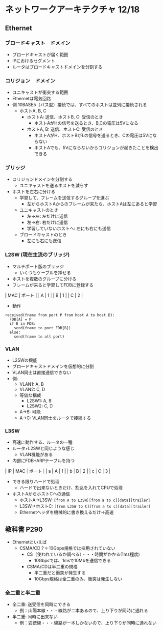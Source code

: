 # ネットワークアーキテクチャ 12/18

## Ethernet
### ブロードキャスト　ドメイン
* ブロードキャストが届く範囲
* IPにおけるセグメント
* ルータはブロードキャストドメインを分割する

### コリジョン　ドメイン
* ユニキャストが衝突する範囲
* Ethernetは電気回路
* 例 10BASE5（バス型）接続では、すべてのホストは並列に接続される
  * ホストA, B, C
    * ホストA: 送信、ホストB, C: 受信のとき
      * ホストAがHの信号を送るとき、B,Cの電圧は5Vになる
    * ホストA, B: 送信、ホストC: 受信のとき
      * ホストAがH、ホストBがLの信号を送るとき、Cの電圧は5Vにならない
      * ホストAでも、5Vにならないからコリジョンが起きたことを検出できる

### ブリッジ
* コリジョンドメインを分割する
  * ユニキャストを送るホストを減らす
* ホストを左右に分ける
  * 学習して、フレームを送信するグループを選ぶ
    * 左からホストAからのフレームが来たら、ホストAは左にあると学習
  * ユニキャストのとき
    * 左→左: 左だけに送信
    * 左→右: 右だけに送信
    * 学習していないホストへ: 左にも右にも送信
  * ブロードキャストのとき
    * 左にも右にも送信

### L2SW (現在主流のブリッジ)
* マルチポート版のブリッジ
  * いくつもケーブルを挿せる
* ホストを複数のグループに分ける
* フレームが来ると学習してFDBに登録する


| MAC | ポート |
| A | 1 |
| B | 1 |
| C | 2 |


* 動作
```
received(frame from port P from host A to host B):
  FDB[A] = P
  if B in FDB:
    send(frame to port FDB[B])
  else:
    send(frame to all port)
```

### VLAN
* L2SWの機能
* ブロードキャストドメインを仮想的に分割
* VLAN同士は直接通信できない
* 例:
  * VLAN1: A, B
  * VLAN2: C, D
  * 等価な構成
    * L2SW1: A, B
    * L2SW2: C, D
  * A→B: 可能
  * A→C: VLAN同士をルータで接続する

### L3SW
* 高速に動作する、ルータの一種
* ルータ+L2SWと同じような感じ
  * VLAN機能がある
* 内部にFDB+ARPテーブルを持つ


| IP | MAC | ポート |
| a | A | 1 |
| b | B | 2 |
| c | C | 3 |


* できる限りハードで処理
  * ハードで出来ないときだけ、割込を入れてCPUで処理
* ホストAからホストCへの通信
  * ホストA→L3SW: `[from A to L3SW][from a to c][data][trailer]`
  * L3SW→ホストC: `[from L3SW to C][from a to c][data][trailer]`
  * Ethernetヘッダを機械的に書き換えるだけ→高速

## 教科書 P290
* Ethernetといえば
  * CSMA/CD ? ←10Gbps規格では採用されていない
    * CS（使われているか調べる）・・・時間がかかる(1ms程度)
      * 10Gbpsでは、1msで10Mbを送信できる
    * CSMA/CDは半二重の規格
      * 半二重だと衝突が発生する
      * 10Gbps規格は全二重のみ、衝突は発生しない

### 全二重と半二重
* 全二重: 送受信を同時にできる
  * 例：山陽本線・・・線路が二本あるので、上り下りが同時に通れる
* 半二重: 同時に出来ない
  * 例：岩徳線・・・線路が一本しかないので、上り下りが同時に通れない
